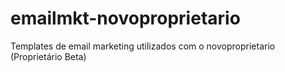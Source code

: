 # emailmkt-novoproprietario
Templates de email marketing utilizados com o novoproprietario (Proprietário Beta) 
